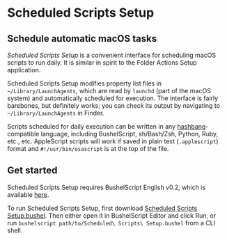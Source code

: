 # Scheduled Scripts Setup

## Schedule automatic macOS tasks

_Scheduled Scripts Setup_ is a convenient interface for scheduling macOS scripts to run daily. It is similar in spirit to the Folder Actions Setup application.

Scheduled Scripts Setup modifies property list files in `~/Library/LaunchAgents`, which are read by `launchd` (part of the macOS system) and automatically scheduled for execution. The interface is fairly barebones, but definitely works; you can check its output by navigating to `~/Library/LaunchAgents` in Finder.

Scripts scheduled for daily execution can be written in any [hashbang](https://en.wikipedia.org/wiki/Shebang_(Unix))-compatible language, including BushelScript, sh/Bash/Zsh, Python, Ruby, etc., etc. AppleScript scripts will work if saved in plain text (`.applescript`) format and `#!/usr/bin/osascript` is at the top of the file.

## Get started

Scheduled Scripts Setup requires BushelScript English v0.2, which is available [here](https://github.com/BushelScript/BushelScript/releases).

To run Scheduled Scripts Setup, first download [Scheduled Scripts Setup.bushel](https://github.com/BushelScript/Scheduled-Scripts-Setup/raw/master/Scheduled%20Scripts%20Setup.bushel). Then either open it in BushelScript Editor and click Run, or run `bushelscript path/to/Scheduled\ Scripts\ Setup.bushel` from a CLI shell.
